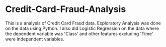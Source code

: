 # Credit-Card-Fraud-Analysis

This is a analysis of Credit Card Fraud data.
Exploratory Analysis was done on the data using Python.
I also did Logistic Regression on the data where the dependent variable was 'Class' and other features excluding 'Time' were independent variables.
